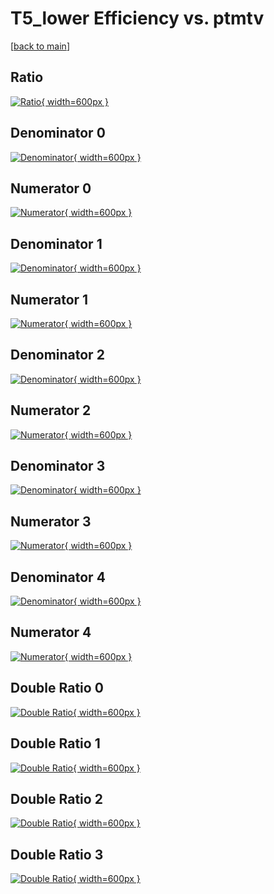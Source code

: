 # T5_lower Efficiency vs. ptmtv

[[back to main](./)]



## Ratio

[![Ratio](../mtv/var/T5_lower_vtr_211_1_eff_ptmtv.png){ width=600px }](../mtv/var/T5_lower_vtr_211_1_eff_ptmtv.pdf)

## Denominator 0

[![Denominator](../mtv/den/T5_lower_vtr_211_1_eff_ptmtv_den0.png){ width=600px }](../mtv/den/T5_lower_vtr_211_1_eff_ptmtv_den0.pdf)

## Numerator 0

[![Numerator](../mtv/num/T5_lower_vtr_211_1_eff_ptmtv_num0.png){ width=600px }](../mtv/num/T5_lower_vtr_211_1_eff_ptmtv_num0.pdf)

## Denominator 1

[![Denominator](../mtv/den/T5_lower_vtr_211_1_eff_ptmtv_den1.png){ width=600px }](../mtv/den/T5_lower_vtr_211_1_eff_ptmtv_den1.pdf)

## Numerator 1

[![Numerator](../mtv/num/T5_lower_vtr_211_1_eff_ptmtv_num1.png){ width=600px }](../mtv/num/T5_lower_vtr_211_1_eff_ptmtv_num1.pdf)

## Denominator 2

[![Denominator](../mtv/den/T5_lower_vtr_211_1_eff_ptmtv_den2.png){ width=600px }](../mtv/den/T5_lower_vtr_211_1_eff_ptmtv_den2.pdf)

## Numerator 2

[![Numerator](../mtv/num/T5_lower_vtr_211_1_eff_ptmtv_num2.png){ width=600px }](../mtv/num/T5_lower_vtr_211_1_eff_ptmtv_num2.pdf)

## Denominator 3

[![Denominator](../mtv/den/T5_lower_vtr_211_1_eff_ptmtv_den3.png){ width=600px }](../mtv/den/T5_lower_vtr_211_1_eff_ptmtv_den3.pdf)

## Numerator 3

[![Numerator](../mtv/num/T5_lower_vtr_211_1_eff_ptmtv_num3.png){ width=600px }](../mtv/num/T5_lower_vtr_211_1_eff_ptmtv_num3.pdf)

## Denominator 4

[![Denominator](../mtv/den/T5_lower_vtr_211_1_eff_ptmtv_den4.png){ width=600px }](../mtv/den/T5_lower_vtr_211_1_eff_ptmtv_den4.pdf)

## Numerator 4

[![Numerator](../mtv/num/T5_lower_vtr_211_1_eff_ptmtv_num4.png){ width=600px }](../mtv/num/T5_lower_vtr_211_1_eff_ptmtv_num4.pdf)

## Double Ratio 0

[![Double Ratio](../mtv/ratio/T5_lower_vtr_211_1_eff_ptmtv_ratio0.png){ width=600px }](../mtv/ratio/T5_lower_vtr_211_1_eff_ptmtv_ratio0.pdf)

## Double Ratio 1

[![Double Ratio](../mtv/ratio/T5_lower_vtr_211_1_eff_ptmtv_ratio1.png){ width=600px }](../mtv/ratio/T5_lower_vtr_211_1_eff_ptmtv_ratio1.pdf)

## Double Ratio 2

[![Double Ratio](../mtv/ratio/T5_lower_vtr_211_1_eff_ptmtv_ratio2.png){ width=600px }](../mtv/ratio/T5_lower_vtr_211_1_eff_ptmtv_ratio2.pdf)

## Double Ratio 3

[![Double Ratio](../mtv/ratio/T5_lower_vtr_211_1_eff_ptmtv_ratio3.png){ width=600px }](../mtv/ratio/T5_lower_vtr_211_1_eff_ptmtv_ratio3.pdf)

